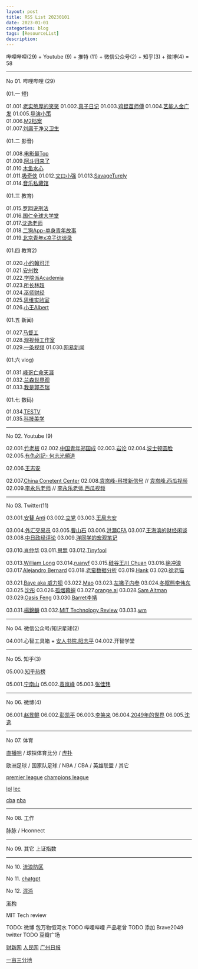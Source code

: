 ```yaml
---
layout: post
title: RSS List 20230101
date: 2023-01-01
categories: blog
tags: [ResourceList]
description: 
---
```


哔哩哔哩(29) + Youtube (9) + 推特 (11) + 微信公众号(2) + 知乎(3) + 微博(4) = 58

---------------------------------------------------------------------------------------------------------------------------------
No 01. 哔哩哔哩 (29) 

(01.一 短)

01.001.[老实憨厚的笑笑](https://space.bilibili.com/8739477)
01.002.[真子日记](https://space.bilibili.com/1155574439)
01.003.[鸡锟苗师傅](https://space.bilibili.com/476374213)
01.004.[艺能人金广发](https://space.bilibili.com/38157763)
01.005.[导演小策](https://space.bilibili.com/81824112)  
01.006.[M2档案](https://space.bilibili.com/702909260)  
01.007.[刘庸干净又卫生](https://space.bilibili.com/533459953) 

(01.二 影音)

01.008.[电影最Top](https://space.bilibili.com/17819768)  
01.009.[阿斗归来了](https://space.bilibili.com/21837784)  
01.010.[木鱼水心](https://space.bilibili.com/927587)  
01.011.[吸奇侠](https://space.bilibili.com/414350632) 
01.012.[文曰小强](https://space.bilibili.com/19456751/video)
01.013.[SavageTurely](https://space.bilibili.com/65553886)  
01.014.[音乐私藏馆](https://space.bilibili.com/229733301) 


(01.三 教育)

01.015.[罗翔说刑法](https://space.bilibili.com/517327498)  
01.016.[国仁全球大学堂](https://space.bilibili.com/679619486)  
01.017.[沈逸老师](https://space.bilibili.com/648113003)  
01.018.[二狗App-单身青年故事](https://space.bilibili.com/524930260)  
01.019.[北京青年x凉子访谈录](https://space.bilibili.com/496688267)  

(01.四 教育2)

01.020.[小约翰可汗](https://space.bilibili.com/23947287)  
01.021.[安州牧](https://space.bilibili.com/7481602)  
01.022.[学院派Academia](https://space.bilibili.com/96639395)  
01.023.[所长林超](https://space.bilibili.com/520155988)  
01.024.[巫师财经](https://space.bilibili.com/472747194)  
01.025.[思维实验室](https://space.bilibili.com/14583962)  
01.026.[小王Albert](https://space.bilibili.com/1140672573/video)

(01.五 新闻)

01.027.[马督工](https://space.bilibili.com/316568752)  
01.028.[观视频工作室](https://space.bilibili.com/54992199)  
01.029.[一条视频](https://space.bilibili.com/4543111) 
01.030.[网易新闻](https://space.bilibili.com/31283043) 

(01.六 vlog)

01.031.[峰哥亡命天涯](https://space.bilibili.com/35847683)  
01.032.[兰森世界观](https://space.bilibili.com/382478158)  
01.033.[我是郭杰瑞](https://space.bilibili.com/176037767)  

(01.七 数码)

01.034.[TESTV](https://space.bilibili.com/11336264)  
01.035.[科技美学](https://space.bilibili.com/3766866)  



---------------------------------------------------------------------------------------------------------------------------------
No 02. Youtube (9)

02.001.[竹老板](https://m.youtube.com/@bamboo_boss/videos)
02.002.[中国青年郑国成](https://m.youtube.com/@ZhengGuocheng/videos)
02.003.[岩论](https://m.youtube.com/@yantalk9906/videos)
02.004.[波士顿圆脸](https://m.youtube.com/@-360face/videos)
02.005.[有仇必記- 何志光頻道](https://m.youtube.com/@-hockjonathan9589/videos)

02.006.[王志安](https://m.youtube.com/@wangzhian/videos)

02.007.[China Conetent Center](https://m.youtube.com/@chinacontentcenter/videos)
02.008.[袁岚峰-科技新信号](https://www.youtube.com/@TechSignal2023/videos)  // [袁岚峰.西瓜视频](https://www.ixigua.com/home/62435616925/?wid_try=1)
02.009.[李永乐老师](https://m.youtube.com/@TchLiyongle/videos) // [李永乐老师.西瓜视频](https://www.ixigua.com/home/4234740937/)

---------------------------------------------------------------------------------------------------------------------------------
No 03. Twitter(11)

03.001.[安替 Anti](https://twitter.com/mranti)
03.002.[立党](https://twitter.com/lidangzzz)
03.003.[王局志安](https://twitter.com/wangzhian8848)

03.004.[外汇交易员](https://twitter.com/myfxtrader)
03.005.[曹山石](https://twitter.com/caolei1)
03.006.[洪灝CFA](https://twitter.com/HAOHONG_CFA)
03.007.[王海滨的财经闲谈](https://twitter.com/wangwatchworld)
03.008.[中日政经评论](https://twitter.com/xzzzjpl)
03.009.[洋同学的宏观笔记](https://twitter.com/locean0410)

03.010.[肖仲华](https://twitter.com/XiaozhPhD04)
03.011.[思無](https://twitter.com/shuilovesbooks)
03.012.[Tinyfool](https://twitter.com/tinyfool)


03.013.[William Long](https://twitter.com/williamlong)
03.014.[ruanyf](https://twitter.com/ruanyf)
03.015.[硅谷王川 Chuan](https://twitter.com/Svwang1)
03.016.[徐冲浪](https://twitter.com/xcl2022)
03.017.[Alejandro Bernard](https://twitter.com/Alexjandro990)
03.018.[老蛮数据分析](https://twitter.com/bsc_data)
03.019.[Hank](https://twitter.com/hankinbeijing)
03.020.[徐老猫](https://twitter.com/raycat2021)

03.021.[Baye aka 威力狈](https://twitter.com/waylybaye)
03.022.[Mao](https://twitter.com/Maoviews)
03.023.[左撇子内参](https://twitter.com/kevinpabloFR)
03.024.[冬眠熊李伟东](https://twitter.com/dongmianxiong1)
03.025.[沈彤](https://twitter.com/jessyshen)
03.026.[孤烟暮蝉](https://twitter.com/guyanmuchan001)
03.027.[orange.ai](https://twitter.com/oran_ge)
03.028.[Sam Altman](https://twitter.com/sama)
03.029.[Oasis Feng](https://twitter.com/oasisfeng)
03.030.[Barret李靖](https://twitter.com/Barret_China)

03.031.[楊錦麟](https://twitter.com/m_wo8y)
03.032.[MIT Technology Review](https://twitter.com/techreview)
03.033.[wm](https://twitter.com/wm66619022)






---------------------------------------------------------------------------------------------------------------------------------
No 04. 微信公众号/知识星球(2)

04.001.心智工具箱 + [安人书院.阳志平](https://wx.zsxq.com/dweb2/index/group/145442414242)
04.002.开智学堂

---------------------------------------------------------------------------------------------------------------------------------
No 05. 知乎(3)

05.000.[知乎热榜](https://www.zhihu.com/hot)

05.001.[宁南山](https://www.zhihu.com/people/ningnanshan)
05.002.[袁岚峰](https://www.zhihu.com/people/yuan-lan-feng-8)
05.003.[张佳玮](https://www.zhihu.com/people/zhang-jia-wei)

---------------------------------------------------------------------------------------------------------------------------------
No 06. 微博(4)

06.001.[赵昱鲲](https://m.weibo.cn/u/1787094780)
06.002.[彭凯平](https://m.weibo.cn/u/5048169615)
06.003.[李笑来](https://m.weibo.cn/u/1576218000)
06.004.[2049年的世界](https://m.weibo.cn/u/1158166641)
06.005.[沈逸](https://weibo.com/shyfd)

---------------------------------------------------------------------------------------------------------------------------------
No 07. 体育

[直播吧](http://www.zhibo8.com/) / 球探体育比分 / [虎扑](https://bbs.hupu.com/)

欧洲足球 / 国家队足球 / NBA / CBA / 英雄联盟 / 其它

[premier league](https://www.oddsportal.com/soccer/england/premier-league/)
[champions league](https://www.oddsportal.com/soccer/europe/champions-league/)

[lpl](https://www.oddsportal.com/esports/league-of-legends/league-of-legends-lpl/)
[lec](https://www.oddsportal.com/esports/europe/league-of-legends-lec/)


[cba](https://www.oddsportal.com/basketball/china/cba/)
[nba](https://www.oddsportal.com/basketball/usa/nba/)

---------------------------------------------------------------------------------------------------------------------------------
No 08. 工作

脉脉 / Hconnect

---------------------------------------------------------------------------------------------------------------------------------

No 09. 其它
上证指数

---------------------------------------------------------------------------------------------------------------------------------
No 10. [流浪防区](https://www.reddit.com/r/China_irl/)

No 11. [chatgpt](https://chat.openai.com/chat/c26a877b-9ab7-4fb2-83d2-4ba6c414a551)

No 12. [混沌](https://www.hundun.cn/course)


[渐构](https://www.modevol.com/mine/wallet)

MIT Tech review



TODO: 微博 包万物恒河水
TODO 哔哩哔哩 产品老曾
TODO 添加 Brave2049 twitter
TODO 豆瓣广场



[财新网](https://www.caixin.com/)
[人民网](http://www.people.com.cn/)
[广州日报](https://gzdaily.dayoo.com/pc/html/2024-01/19/node_1.htm?v=1)

[一亩三分地](https://www.1point3acres.com/bbs/forum.php)
